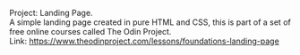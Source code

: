 Project: Landing Page.<br/>
A simple landing page created in pure HTML and CSS, this is part of a set of free online courses called The Odin Project.<br/>
Link: https://www.theodinproject.com/lessons/foundations-landing-page
